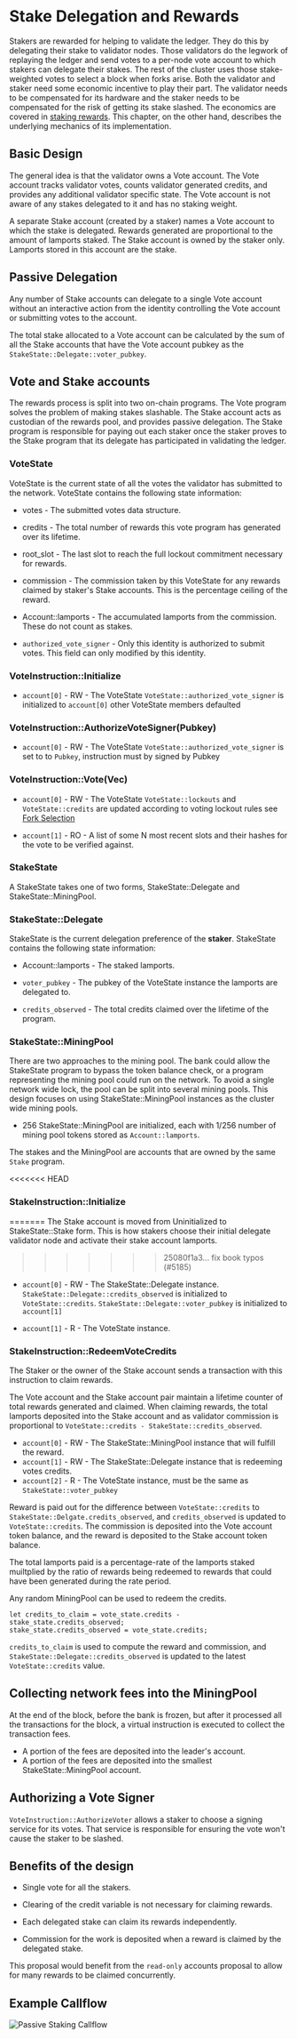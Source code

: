 # Stake Delegation and Rewards

Stakers are rewarded for helping to validate the ledger. They do this by
delegating their stake to validator nodes. Those validators do the legwork of
replaying the ledger and send votes to a per-node vote account to which stakers
can delegate their stakes.  The rest of the cluster uses those stake-weighted
votes to select a block when forks arise. Both the validator and staker need
some economic incentive to play their part. The validator needs to be
compensated for its hardware and the staker needs to be compensated for the risk
of getting its stake slashed.  The economics are covered in [staking
rewards](staking-rewards.md).  This chapter, on the other hand, describes the
underlying mechanics of its implementation.

## Basic Design

The general idea is that the validator owns a Vote account. The Vote account
tracks validator votes, counts validator generated credits, and provides any
additional validator specific state.  The Vote account is not aware of any
stakes delegated to it and has no staking weight.

A separate Stake account (created by a staker) names a Vote account to which the
stake is delegated.  Rewards generated are proportional to the amount of
lamports staked.  The Stake account is owned by the staker only.  Lamports
stored in this account are the stake.

## Passive Delegation

Any number of Stake accounts can delegate to a single
Vote account without an interactive action from the identity controlling
the Vote account or submitting votes to the account.

The total stake allocated to a Vote account can be calculated by the sum of
all the Stake accounts that have the Vote account pubkey as the
`StakeState::Delegate::voter_pubkey`.

## Vote and Stake accounts

The rewards process is split into two on-chain programs. The Vote program solves
the problem of making stakes slashable. The Stake account acts as custodian of
the rewards pool, and provides passive delegation. The Stake program is
responsible for paying out each staker once the staker proves to the Stake
program that its delegate has participated in validating the ledger.

### VoteState

VoteState is the current state of all the votes the validator has submitted to
the network. VoteState contains the following state information:

* votes - The submitted votes data structure.

* credits - The total number of rewards this vote program has generated over its
lifetime.

* root\_slot - The last slot to reach the full lockout commitment necessary for
rewards.

* commission - The commission taken by this VoteState for any rewards claimed by
staker's Stake accounts.  This is the percentage ceiling of the reward.

* Account::lamports - The accumulated lamports from the commission.  These do not
count as stakes.

* `authorized_vote_signer` - Only this identity is authorized to submit votes. This field can only modified by this identity.

### VoteInstruction::Initialize

* `account[0]` - RW - The VoteState
  `VoteState::authorized_vote_signer` is initialized to `account[0]`
   other VoteState members defaulted

### VoteInstruction::AuthorizeVoteSigner(Pubkey)

* `account[0]` - RW - The VoteState
  `VoteState::authorized_vote_signer` is set to to `Pubkey`, instruction must by
   signed by Pubkey

### VoteInstruction::Vote(Vec<Vote>)

* `account[0]` - RW - The VoteState
  `VoteState::lockouts` and `VoteState::credits` are updated according to voting lockout rules see [Fork Selection](fork-selection.md)


* `account[1]` - RO - A list of some N most recent slots and their hashes for the vote to be verified against.


### StakeState

A StakeState takes one of two forms, StakeState::Delegate and StakeState::MiningPool.

### StakeState::Delegate

StakeState is the current delegation preference of the **staker**. StakeState
contains the following state information:

* Account::lamports - The staked lamports.

* `voter_pubkey` - The pubkey of the VoteState instance the lamports are
delegated to.

* `credits_observed` - The total credits claimed over the lifetime of the
program.

### StakeState::MiningPool

There are two approaches to the mining pool.  The bank could allow the
StakeState program to bypass the token balance check, or a program representing
the mining pool could run on the network.  To avoid a single network wide lock,
the pool can be split into several mining pools.  This design focuses on using
StakeState::MiningPool instances as the cluster wide mining pools.

* 256 StakeState::MiningPool are initialized, each with 1/256 number of mining pool
tokens stored as `Account::lamports`.

The stakes and the MiningPool are accounts that are owned by the same `Stake`
program.

<<<<<<< HEAD
### StakeInstruction::Initialize
=======
The Stake account is moved from Uninitialized to StakeState::Stake form.  This is
how stakers choose their initial delegate validator node and activate their
stake account lamports.
>>>>>>> 25080f1a3... fix book typos (#5185)

* `account[0]` - RW - The StakeState::Delegate instance.
  `StakeState::Delegate::credits_observed` is initialized to `VoteState::credits`.
  `StakeState::Delegate::voter_pubkey` is initialized to `account[1]`

* `account[1]` - R - The VoteState instance.

### StakeInstruction::RedeemVoteCredits

The Staker or the owner of the Stake account sends a transaction with this
instruction to claim rewards.

The Vote account and the Stake account pair maintain a lifetime counter
of total rewards generated and claimed.  When claiming rewards, the total lamports
deposited into the Stake account and as validator commission is proportional to
`VoteState::credits - StakeState::credits_observed`.


* `account[0]` - RW - The StakeState::MiningPool instance that will fulfill the
reward.
* `account[1]` - RW - The StakeState::Delegate instance that is redeeming votes
credits.
* `account[2]` - R - The VoteState instance, must be the same as
`StakeState::voter_pubkey`

Reward is paid out for the difference between `VoteState::credits` to
`StakeState::Delgate.credits_observed`, and `credits_observed` is updated to
`VoteState::credits`.  The commission is deposited into the Vote account token
balance, and the reward is deposited to the Stake account token balance.

The total lamports paid is a percentage-rate of the lamports staked muiltplied by
the ratio of rewards being redeemed to rewards that could have been generated
during the rate period.

Any random MiningPool can be used to redeem the credits.

```rust,ignore
let credits_to_claim = vote_state.credits - stake_state.credits_observed;
stake_state.credits_observed = vote_state.credits;
```

`credits_to_claim` is used to compute the reward and commission, and
`StakeState::Delegate::credits_observed` is updated to the latest
`VoteState::credits` value.

## Collecting network fees into the MiningPool

At the end of the block, before the bank is frozen, but after it processed all
the transactions for the block, a virtual instruction is executed to collect
the transaction fees.

* A portion of the fees are deposited into the leader's account.
* A portion of the fees are deposited into the smallest StakeState::MiningPool
account.

## Authorizing a Vote Signer

`VoteInstruction::AuthorizeVoter` allows a staker to choose a signing service
for its votes. That service is responsible for ensuring the vote won't cause
the staker to be slashed.

## Benefits of the design

* Single vote for all the stakers.

* Clearing of the credit variable is not necessary for claiming rewards.

* Each delegated stake can claim its rewards independently.

* Commission for the work is deposited when a reward is claimed by the delegated
stake.

This proposal would benefit from the `read-only` accounts proposal to allow for
many rewards to be claimed concurrently.

## Example Callflow

<img alt="Passive Staking Callflow" src="img/passive-staking-callflow.svg" class="center"/>
